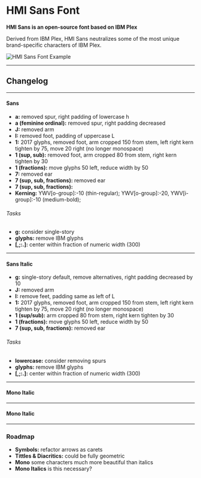 # HMI Sans Font

__HMI Sans is an open-source font based on IBM Plex__

Derived from IBM Plex, HMI Sans neutralizes some of the most unique brand-specific characters of IBM Plex.

![HMI Sans Font Example](https://raw.githubusercontent.com/somegoodpixels/hmi-sans/master/example.gif)


---

## Changelog

---

#### Sans
* __a:__ removed spur, right padding of lowercase h
* __a (feminine ordinal):__ removed spur, right padding decreased
* __J:__ removed arm
* __I:__ removed foot, padding of uppercase L
* __1:__ 2017 glyphs, removed foot, arm cropped 150 from stem, left right kern tighten by 75, move 20 right (no longer monospace)
* __1 (sup, sub):__ removed foot, arm cropped 80 from stem, right kern tighten by 30
* __1 (fractions):__ move glyphs 50 left, reduce width by 50
* __7:__ removed ear
* __7 (sup, sub, fractions):__ removed ear
* __7 (sup, sub, fractions):__
* __Kerning:__ YWV[o-group]:-10 (thin-regular); YWV[o-group]:-20, YWV[i-group]:-10 (medium-bold);

###### Tasks
* __g:__ consider single-story
* __glyphs:__ remove IBM glyphs
* __[,;:.]:__ center within fraction of numeric width (300)

---

#### Sans Italic
* __g:__ single-story default, remove alternatives, right padding decreased by 10
* __J:__ removed arm
* __I:__ remove feet, padding same as left of L
* __1:__ 2017 glyphs, removed foot, arm cropped 150 from stem, left right kern tighten by 75, move 20 right (no longer monospace)
* __1 (sup/sub):__ arm cropped 80 from stem, right kern tighten by 30
* __1 (fractions):__ move glyphs 50 left, reduce width by 50
* __7 (sup, sub, fractions):__ removed ear


###### Tasks
* __lowercase:__ consider removing spurs
* __glyphs:__ remove IBM glyphs
* __[,;:.]:__ center within fraction of numeric width (300)

---

#### Mono Italic

---

#### Mono Italic

---

### Roadmap
* __Symbols:__ refactor arrows as carets
* __Tittles & Diacritics:__ could be fully geometric
* __Mono__ some characters much more beautiful than italics
* __Mono Italics__ is this necessary?
